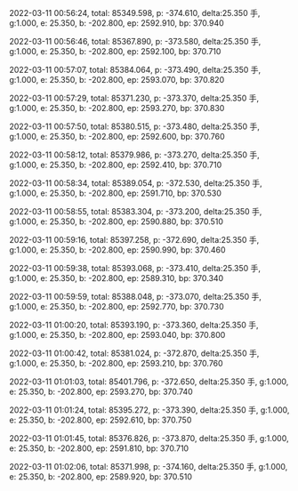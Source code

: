 2022-03-11 00:56:24, total: 85349.598, p: -374.610, delta:25.350 手, g:1.000, e: 25.350, b: -202.800, ep: 2592.910, bp: 370.940

2022-03-11 00:56:46, total: 85367.890, p: -373.580, delta:25.350 手, g:1.000, e: 25.350, b: -202.800, ep: 2592.100, bp: 370.710

2022-03-11 00:57:07, total: 85384.064, p: -373.490, delta:25.350 手, g:1.000, e: 25.350, b: -202.800, ep: 2593.070, bp: 370.820

2022-03-11 00:57:29, total: 85371.230, p: -373.370, delta:25.350 手, g:1.000, e: 25.350, b: -202.800, ep: 2593.270, bp: 370.830

2022-03-11 00:57:50, total: 85380.515, p: -373.480, delta:25.350 手, g:1.000, e: 25.350, b: -202.800, ep: 2592.600, bp: 370.760

2022-03-11 00:58:12, total: 85379.986, p: -373.270, delta:25.350 手, g:1.000, e: 25.350, b: -202.800, ep: 2592.410, bp: 370.710

2022-03-11 00:58:34, total: 85389.054, p: -372.530, delta:25.350 手, g:1.000, e: 25.350, b: -202.800, ep: 2591.710, bp: 370.530

2022-03-11 00:58:55, total: 85383.304, p: -373.200, delta:25.350 手, g:1.000, e: 25.350, b: -202.800, ep: 2590.880, bp: 370.510

2022-03-11 00:59:16, total: 85397.258, p: -372.690, delta:25.350 手, g:1.000, e: 25.350, b: -202.800, ep: 2590.990, bp: 370.460

2022-03-11 00:59:38, total: 85393.068, p: -373.410, delta:25.350 手, g:1.000, e: 25.350, b: -202.800, ep: 2589.310, bp: 370.340

2022-03-11 00:59:59, total: 85388.048, p: -373.070, delta:25.350 手, g:1.000, e: 25.350, b: -202.800, ep: 2592.770, bp: 370.730

2022-03-11 01:00:20, total: 85393.190, p: -373.360, delta:25.350 手, g:1.000, e: 25.350, b: -202.800, ep: 2593.040, bp: 370.800

2022-03-11 01:00:42, total: 85381.024, p: -372.870, delta:25.350 手, g:1.000, e: 25.350, b: -202.800, ep: 2593.210, bp: 370.760

2022-03-11 01:01:03, total: 85401.796, p: -372.650, delta:25.350 手, g:1.000, e: 25.350, b: -202.800, ep: 2593.270, bp: 370.740

2022-03-11 01:01:24, total: 85395.272, p: -373.390, delta:25.350 手, g:1.000, e: 25.350, b: -202.800, ep: 2592.610, bp: 370.750

2022-03-11 01:01:45, total: 85376.826, p: -373.870, delta:25.350 手, g:1.000, e: 25.350, b: -202.800, ep: 2591.810, bp: 370.710

2022-03-11 01:02:06, total: 85371.998, p: -374.160, delta:25.350 手, g:1.000, e: 25.350, b: -202.800, ep: 2589.920, bp: 370.510